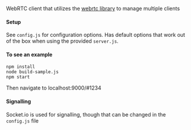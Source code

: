 WebRTC client that utilizes the [webrtc library](https://github.com/HenrikJoreteg/webrtc.js) to manage multiple clients

#### Setup

See `config.js` for configuration options. Has default options that work out of the box when using the provided `server.js`.

#### To see an example

    npm install
    node build-sample.js
    npm start

Then navigate to localhost:9000/#1234

#### Signalling

Socket.io is used for signalling, though that can be changed in the `config.js` file